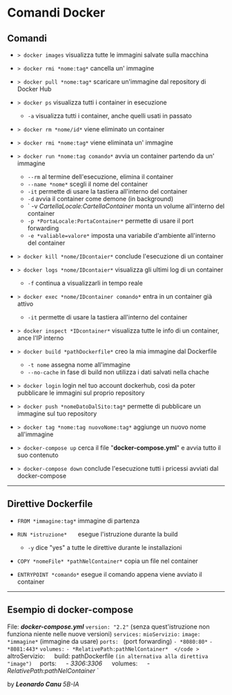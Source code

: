 # Comandi Docker 
## Comandi
- ` > docker images `
visualizza tutte le immagini salvate sulla macchina

- ` > docker rmi *nome:tag* `
cancella un' immagine

- ` > docker pull *nome:tag* `
scaricare un'immagine dal repository di Docker Hub

- ` > docker ps `
visualizza tutti i container in esecuzione
    - ` -a ` visualizza tutti i container, anche quelli usati in passato

- ` > docker rm *nome/id* ` 
viene eliminato un container 

- ` > docker rmi *nome:tag* `
viene eliminata un' immagine

- ` > docker run *nome:tag comando* `
avvia un container partendo da un' immagine 
    - ` --rm ` al termine dell'esecuzione, elimina il container 
    - ` --name *nome* ` scegli il nome del container
    - ` -it ` permette di usare la tastiera all'interno del container
    - ` -d ` avvia il container come demone (in background) 
    - ` -v *CartellaLocale:CartellaContainer* </code > monta un volume all'interno del container
    - ` -p *PortaLocale:PortaContainer* ` permette di usare il port forwarding 
    - ` -e *valiable=valore* ` imposta una variabile d'ambiente all'interno del container

- ` > docker kill *nome/IDcontaier* `
 conclude l'esecuzione di un container

- ` > docker logs *nome/IDcontaier* `
visualizza gli ultimi log di un container
    - ` -f ` continua a visualizzarli in tempo reale

- ` > docker exec *nome/IDcontainer comando* `
entra in un container già attivo
    - ` -it `  permette di usare la tastiera all'interno del container

- ` > docker inspect *IDcontainer* `
visualizza tutte le info di un container, ance l'IP interno

- ` > docker build *pathDockerfile* `
creo la mia immagine dal Dockerfile
    - ` -t nome ` assegna nome all'immagine
    - ` --no-cache ` in fase di build non utilizza i dati salvati nella chache 

- ` > docker login `
login nel tuo account dockerhub, così da poter pubblicare le  immagini sul proprio repository

- ` > docker push *nomeDatoDalSito:tag* `
permette di pubblicare un immagine sul tuo repository

- ` > docker tag *nome:tag nuovoNome:tag* `
aggiunge un nuovo nome all'immagine

- ` > docker-compose up `
cerca il file "**docker-compose.yml**" e avvia tutto il suo contenuto

- ` > docker-compose down `
conclude l'esecuzione tutti i pricessi avviati dal docker-compose 

---

## Direttive Dockerfile

- ` FROM *immagine:tag* `  immagine di partenza

- ` RUN *istruzione*	` esegue l'istruzione durante la build
    - ` -y ` dice "yes" a tutte le direttive durante le installazioni

- ` COPY *nomeFile* *pathNelContainer* ` copia un file nel container
- ` ENTRYPOINT *comando* ` esegue il comando appena viene avviato il container

---

## Esempio di docker-compose
File: ***docker-compose.yml*** 
` version: "2.2" ` (senza quest'istruzione non funziona niente nelle nuove versioni) 
` services: ` 
     ` mioServizio: ` 
         ` image: *immagine* ` (immagine da usare) 
         ` ports:  ` (port forwarding) 
             ` - *8080:80* ` 
             ` - *8081:443* ` 
         ` volumes: ` 
             ` - *RelativePath:pathNelContainer*  </code >       	
     ` altroServizio: ` 
         ` build: pathDockerfile `(in alternativa alla direttiva "image") 
         ` ports: ` 
             ` - *3306:3306* ` 
        	 ` volumes: ` 
             ` - *RelativePath:pathNelContainer* `


by ***Leonardo Canu*** *5B-IA*